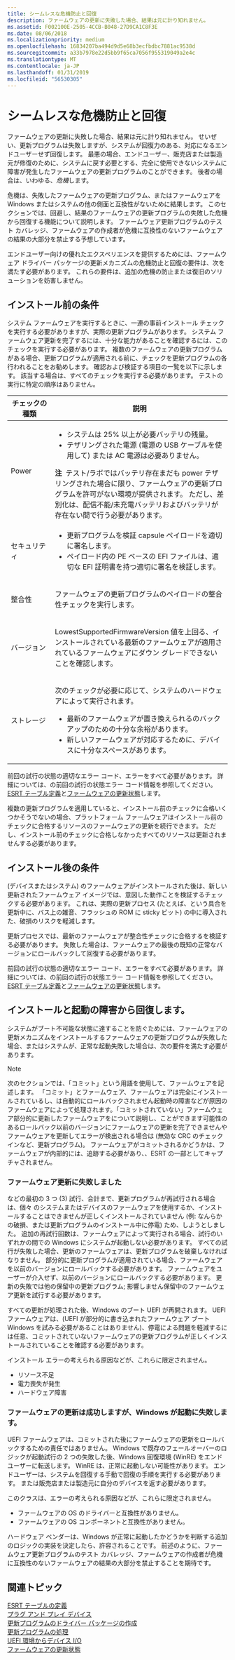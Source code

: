 ```yaml
---
title: シームレスな危機防止と回復
description: ファームウェアの更新に失敗した場合、結果は元に計り知れません。
ms.assetid: F002100E-2505-4CCB-B048-27D9CA1C8F3E
ms.date: 08/06/2018
ms.localizationpriority: medium
ms.openlocfilehash: 16834207ba494d9d5e68b3ecfbdbc7881ac9538d
ms.sourcegitcommit: a33b7978e22d5bb9f65ca7056f955319049a2e4c
ms.translationtype: MT
ms.contentlocale: ja-JP
ms.lasthandoff: 01/31/2019
ms.locfileid: "56530305"
---
```

# <a name="seamless-crisis-prevention-and-recovery"></a>シームレスな危機防止と回復


ファームウェアの更新に失敗した場合、結果は元に計り知れません。 せいぜい、更新プログラムは失敗しますが、システムが回復力のある、対応になるエンドユーザーせず回復します。 最悪の場合、エンドユーザー、販売店または製造元が修復のために、システムに戻す必要とする、完全に使用できないシステムに障害が発生したファームウェアの更新プログラムのことができます。 後者の場合は、いわゆる、*危機*します。

危機は、失敗したファームウェアの更新プログラム、またはファームウェアを Windows またはシステムの他の側面と互換性がないために結果します。 このセクションでは、回避し、結果のファームウェアの更新プログラムの失敗した危機から回復する機能について説明します。 ファームウェア更新プログラムのテスト カバレッジ、ファームウェアの作成者が危機に互換性のないファームウェアの結果の大部分を禁止する予想しています。

エンドユーザー向けの優れたエクスペリエンスを提供するためには、ファームウェア ドライバー パッケージの更新メカニズムの危機防止と回復の要件は、次を満たす必要があります。 これらの要件は、追加の危機の防止または復旧のソリューションを妨害しません。

## <a name="pre-installation-criteria"></a>インストール前の条件


システム ファームウェアを実行するときに、一連の事前インストール チェックを実行する必要がありますが、実際の更新プログラムがあります。 システム ファームウェア更新を完了するには、十分な能力があることを確認するには、このチェックを実行する必要があります。 複数のファームウェアの更新プログラムがある場合、更新プログラムが適用される前に、チェックを更新プログラムの各行われることをお勧めします。 確認および検証する項目の一覧を以下に示します。 該当する場合は、すべてのチェックを実行する必要があります。 テストの実行に特定の順序はありません。

<table>
<colgroup>
<col width="20%" />
<col width="80%" />
</colgroup>
<thead>
<tr class="header">
<th>チェックの種類</th>
<th>説明</th>
</tr>
</thead>
<tbody>
<tr class="odd">
<td>Power</td>
<td><ul>
<li>システムは 25% 以上が必要バッテリの残量。</li>
<li>テザリングされた電源 (電源の USB ケーブルを使用して) または AC 電源は必要ありません。</li>
</ul>
<div class="alert">
<strong>注</strong>  テスト/ラボではバッテリ存在まだも power テザリングされた場合に限り、ファームウェアの更新プログラムを許可がない環境が提供されます。 ただし、差別化は、配信不能/未充電バッテリおよびバッテリが存在ない間で行う必要があります。
</div>
<div>
 
</div></td>
</tr>
<tr class="even">
<td>セキュリティ</td>
<td><ul>
<li>更新プログラムを検証 capsule ペイロードを適切に署名します。</li>
<li>ペイロード内の PE ベースの EFI ファイルは、適切な EFI 証明書を持つ適切に署名を検証します。</li>
</ul></td>
</tr>
<tr class="odd">
<td>整合性</td>
<td><p>ファームウェアの更新プログラムのペイロードの整合性チェックを実行します。</p></td>
</tr>
<tr class="even">
<td>バージョン</td>
<td><p>LowestSupportedFirmwareVersion 値を上回る、インストールされている最新のファームウェアが適用されているファームウェアにダウン グレードできないことを確認します。</p></td>
</tr>
<tr class="odd">
<td>ストレージ</td>
<td><p>次のチェックが必要に応じて、システムのハードウェアによって実行されます。</p>
<ul>
<li>最新のファームウェアが置き換えられるのバックアップのための十分な余裕があります。</li>
<li>新しいファームウェアが対応するために、デバイスに十分なスペースがあります。</li>
</ul></td>
</tr>
</tbody>
</table>

 

前回の試行の状態の適切なエラー コード、エラーをすべて必要があります。 詳細については、の前回の試行の状態エラー コード情報を参照してください。 [ESRT テーブル定義](esrt-table-definition.md)と[ファームウェアの更新状態](firmware-update-status.md)します。

複数の更新プログラムを適用していると、インストール前のチェックに合格いくつかそうでないの場合、プラットフォーム ファームウェアはインストール前のチェックに合格するリソースのファームウェアの更新を続行できます。 ただし、インストール前のチェックに合格しなかったすべてのリソースは更新されませんする必要があります。

## <a name="post-installation-criteria"></a>インストール後の条件

(デバイスまたはシステム) のファームウェアがインストールされた後は、新しい更新されたファームウェア イメージでは、意図した動作ことを検証するチェックする必要があります。 これは、実際の更新プロセス (たとえば、という具合を更新中に、バス上の雑音、フラッシュの ROM に sticky ビット) の中に導入された、破損のリスクを軽減します。

更新プロセスでは、最新のファームウェアが整合性チェックに合格するを検証する必要があります。 失敗した場合は、ファームウェアの最後の既知の正常なバージョンにロールバックして回復する必要があります。

前回の試行の状態の適切なエラー コード、エラーをすべて必要があります。 詳細については、の前回の試行の状態エラー コード情報を参照してください。 [ESRT テーブル定義](esrt-table-definition.md)と[ファームウェアの更新状態](firmware-update-status.md)します。

## <a name="recovering-from-install-and-boot-failures"></a>インストールと起動の障害から回復します。

システムがブート不可能な状態に達することを防ぐためには、ファームウェアの更新メカニズムをインストールするファームウェアの更新プログラムが失敗した場合、またはシステムが、正常な起動失敗した場合は、次の要件を満たす必要があります。

> [!NOTE]
> 次のセクションでは、「コミット」という用語を使用して、ファームウェアを記述します。 「コミット」とファームウェア、ファームウェアは完全にインストールされているし、は自動的にロールバックされません起動時の障害などが原因のファームウェアによって処理されます。「コミットされていない」ファームウェア部分的に更新したファームウェアをについて説明し、ことができます可能性のあるロールバック以前のバージョンにファームウェアの更新を完了できませんやファームウェアを更新してエラーが検出される場合は (無効な CRC のチェックインなど、更新プログラム)。 ファームウェアがコミットされるかどうかは、ファームウェアが内部的には、追跡する必要があり、、ESRT の一部としてキャプチャされません。

### <a name="firmware-update-unsuccessful"></a>ファームウェア更新に失敗しました

などの最初の 3 つ (3) 試行、合計まで、更新プログラムが再試行される場合は、個々 のシステムまたはデバイスのファームウェアを使用するか、インストールすることはできませんが正しくインストールされていません (例: なんらかの破損、または更新プログラムのインストール中に停電) ため、しようとしました。 追加の再試行回数は、ファームウェアによって実行される場合、試行のいずれかの間での Windows にシステムが起動しない必要があります。 すべての試行が失敗した場合、更新のファームウェアは、更新プログラムを破棄しなければなりません。 部分的に更新プログラムが適用されている場合、ファームウェアを以前のバージョンにロールバックする必要があります。 ファームウェアをユーザーが介入せず、以前のバージョンにロールバックする必要があります。 更新の失敗では他の保留中の更新プログラム; 影響しません保留中のファームウェア更新を試行する必要があります。

すべての更新が処理された後、Windows のブート UEFI が再開されます。 UEFI ファームウェアは、(UEFI が部分的に書き込まれたファームウェア ブート Windows を試みる必要があることはありません)、停電による問題を軽減するには任意、コミットされていないファームウェアの更新プログラムが正しくインストールされていることを確認する必要があります。

インストール エラーの考えられる原因などが、これらに限定されません。

-   リソース不足
-   電力喪失が発生
-   ハードウェア障害

### <a name="firmware-update-succeeds-but-windows-fails-to-boot"></a>ファームウェアの更新は成功しますが、Windows が起動に失敗します。

UEFI ファームウェアは、コミットされた後にファームウェアの更新をロールバックするための責任ではありません。 Windows で既存のフェールオーバーのロジックが起動試行の 2 つの失敗した後、Windows 回復環境 (WinRE) をエンドユーザーに転送します。 WinRE は、正常に起動しない可能性があります。 エンドユーザーは、システムを回復する手動で回復の手順を実行する必要があります。 または販売店または製造元に自分のデバイスを返す必要があります。

このクラスは、エラーの考えられる原因などが、これらに限定されません。

-   ファームウェアの OS のドライバーと互換性がありません。
-   ファームウェアの OS コンポーネントと互換性がありません。

ハードウェア ベンダーは、Windows が正常に起動したかどうかを判断する追加のロジックの実装を決定したら、許容されることです。 前述のように、ファームウェア更新プログラムのテスト カバレッジ、ファームウェアの作成者が危機に互換性のないファームウェアの結果の大部分を禁止することを期待です。

## <a name="related-topics"></a>関連トピック
[ESRT テーブルの定義](esrt-table-definition.md)  
[プラグ アンド プレイ デバイス](plug-and-play-device.md)  
[更新プログラムのドライバー パッケージの作成](authoring-an-update-driver-package.md)  
[更新プログラムの処理](processing-updates.md)  
[UEFI 環境からデバイス I/O](device-i-o-from-the-uefi-environment.md)  
[ファームウェアの更新状態](firmware-update-status.md)  
